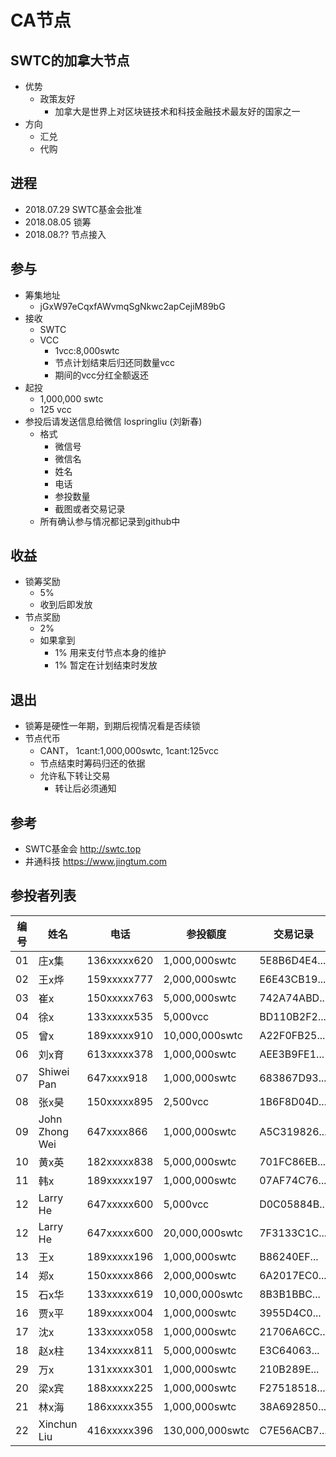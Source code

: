 # CA节点

## SWTC的加拿大节点
  - 优势
    - 政策友好
      - 加拿大是世界上对区块链技术和科技金融技术最友好的国家之一
  - 方向
    - 汇兑
    - 代购

## 进程
  - 2018.07.29  SWTC基金会批准
  - 2018.08.05  锁筹
  - 2018.08.??  节点接入

## 参与 
  - 筹集地址
    - jGxW97eCqxfAWvmqSgNkwc2apCejiM89bG
  - 接收
    - SWTC
    - VCC
      - 1vcc:8,000swtc
      - 节点计划结束后归还同数量vcc
      - 期间的vcc分红全额返还
  - 起投
    - 1,000,000 swtc
    - 125 vcc
  - 参投后请发送信息给微信 lospringliu (刘新春)
    - 格式
      - 微信号
      - 微信名
      - 姓名
      - 电话
      - 参投数量
      - 截图或者交易记录
    - 所有确认参与情况都记录到github中

## 收益
  - 锁筹奖励
    - 5%
    - 收到后即发放
  - 节点奖励
    - 2%
    - 如果拿到
      - 1% 用来支付节点本身的维护
      - 1% 暂定在计划结束时发放

## 退出
  - 锁筹是硬性一年期，到期后视情况看是否续锁
  - 节点代币
    - CANT， 1cant:1,000,000swtc, 1cant:125vcc
    - 节点结束时筹码归还的依据
    - 允许私下转让交易
      - 转让后必须通知

## 参考
  - SWTC基金会 http://swtc.top
  - 井通科技   https://www.jingtum.com

## 参投者列表
|编号|姓名|电话|参投额度|交易记录|参投地址|对应代币|
|----|----|----|--------|--------|--------|--------|
|01|庄x集|136xxxxx620|1,000,000swtc|5E8B6D4E4...|jExg7...|1cant|
|02|王x烨|159xxxxx777|2,000,000swtc|E6E43CB19...|jBRAQ...|2cant|
|03|崔x  |150xxxxx763|5,000,000swtc|742A74ABD...|jasejT...|5cant|
|04|徐x  |133xxxxx535|5,000vcc     |BD110B2F2...|jMbmo...|40cant|
|05|曾x  |189xxxxx910|10,000,000swtc|A22F0FB25...|jUFD7...|10cant|
|06|刘x育|613xxxxx378|1,000,000swtc|AEE3B9FE1...|jLrJNp...|1cant|
|07|Shiwei Pan|647xxxx918|1,000,000swtc|683867D93...|jUEvu...|1cant|
|08|张x昊|150xxxxx895|2,500vcc     |1B6F8D04D...|jQBEg...|20cant|
|09|John Zhong Wei|647xxxx866|1,000,000swtc|A5C319826...|jUA9T...|1cant|
|10|黄x英|182xxxxx838|5,000,000swtc|701FC86EB...|j9FBz...|5cant|
|11|韩x|189xxxxx197|1,000,000swtc|07AF74C76...|jhdoA..|1cant|
|12|Larry He|647xxxxx600|5,000vcc  |D0C05884B...|jBwdz...|40cant|
|12|Larry He|647xxxxx600|20,000,000swtc |7F3133C1C...|jBwdz...|20cant|
|13|王x  |189xxxxx196|1,000,000swtc|B86240EF...|j4peP...|1cant|
|14|郑x  |150xxxxx866|2,000,000swtc|6A2017EC0...|jL4vC...|2cant|
|15|石x华|133xxxxx619|10,000,000swtc|8B3B1BBC...|jDs6T...|10cant|
|16|贾x平|189xxxxx004|1,000,000swtc|3955D4C0...|jMkqu...|1cant|
|17|沈x|133xxxxx058|1,000,000swtc|21706A6CC...|jMN3h...|1cant|
|18|赵x柱|134xxxxx811|5,000,000swtc|E3C64063...|jL7rm...|5cant|
|29|万x|131xxxxx301|1,000,000swtc|210B289E...|jnM9c...|1cant|
|20|梁x宾|188xxxxx225|1,000,000swtc|F27518518...|jaTFA...|1cant|
|21|林x海|186xxxxx355|1,000,000swtc|38A692850...|jEzS7...|1cant|
|22|Xinchun Liu|416xxxxx396|130,000,000swtc|C7E56ACB7...|jLvo6...|130cant|
